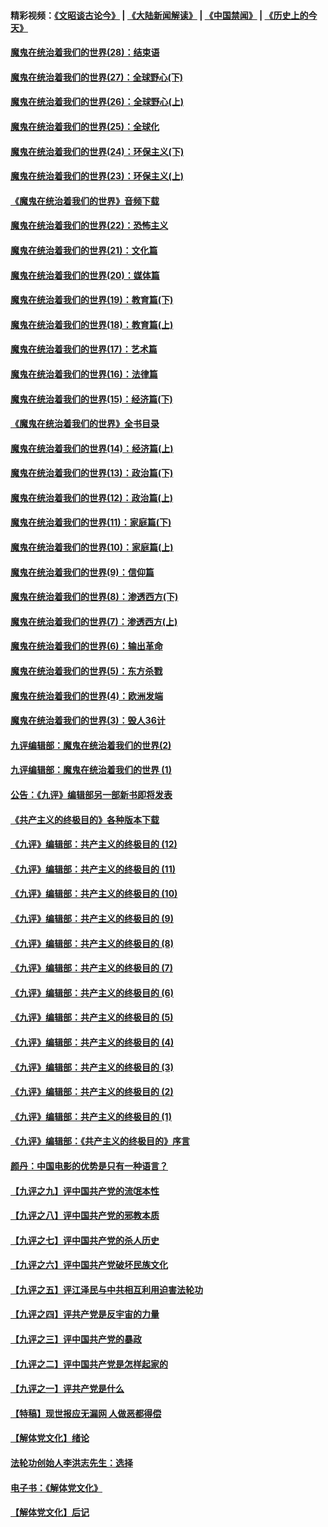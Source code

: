 #### 精彩视频：[《文昭谈古论今》](https://github.com/gfw-breaker/wenzhao/blob/master/README.md?t=01020031) | [《大陆新闻解读》](https://github.com/gfw-breaker/ntdtv-comedy/blob/master/README.md?t=01020031) | [《中国禁闻》](https://github.com/gfw-breaker/ntdtv-news/blob/master/README.md?t=01020031) | [《历史上的今天》](https://github.com/gfw-breaker/today-in-history/blob/master/README.md?t=01020031) 

#### [魔鬼在统治着我们的世界(28)：结束语](../pages/nsc422/n10936246.md?t=01020031) 

#### [魔鬼在统治着我们的世界(27)：全球野心(下)](../pages/nsc422/n10928319.md?t=01020031) 

#### [魔鬼在统治着我们的世界(26)：全球野心(上)](../pages/nsc422/n10900318.md?t=01020031) 

#### [魔鬼在统治着我们的世界(25)：全球化](../pages/nsc422/n10788205.md?t=01020031) 

#### [魔鬼在统治着我们的世界(24)：环保主义(下)](../pages/nsc422/n10695307.md?t=01020031) 

#### [魔鬼在统治着我们的世界(23)：环保主义(上)](../pages/nsc422/n10688613.md?t=01020031) 

#### [《魔鬼在统治着我们的世界》音频下载](../pages/nsc422/n10635553.md?t=01020031) 

#### [魔鬼在统治着我们的世界(22)：恐怖主义](../pages/nsc422/n10614727.md?t=01020031) 

#### [魔鬼在统治着我们的世界(21)：文化篇](../pages/nsc422/n10597706.md?t=01020031) 

#### [魔鬼在统治着我们的世界(20)：媒体篇](../pages/nsc422/n10586579.md?t=01020031) 

#### [魔鬼在统治着我们的世界(19)：教育篇(下)](../pages/nsc422/n10564808.md?t=01020031) 

#### [魔鬼在统治着我们的世界(18)：教育篇(上)](../pages/nsc422/n10526970.md?t=01020031) 

#### [魔鬼在统治着我们的世界(17)：艺术篇](../pages/nsc422/n10499093.md?t=01020031) 

#### [魔鬼在统治着我们的世界(16)：法律篇](../pages/nsc422/n10485969.md?t=01020031) 

#### [魔鬼在统治着我们的世界(15)：经济篇(下)](../pages/nsc422/n10469975.md?t=01020031) 

#### [《魔鬼在统治着我们的世界》全书目录](../pages/nsc422/n10464261.md?t=01020031) 

#### [魔鬼在统治着我们的世界(14)：经济篇(上)](../pages/nsc422/n10457370.md?t=01020031) 

#### [魔鬼在统治着我们的世界(13)：政治篇(下)](../pages/nsc422/n10448270.md?t=01020031) 

#### [魔鬼在统治着我们的世界(12)：政治篇(上)](../pages/nsc422/n10444576.md?t=01020031) 

#### [魔鬼在统治着我们的世界(11)：家庭篇(下)](../pages/nsc422/n10440961.md?t=01020031) 

#### [魔鬼在统治着我们的世界(10)：家庭篇(上)](../pages/nsc422/n10435448.md?t=01020031) 

#### [魔鬼在统治着我们的世界(9)：信仰篇](../pages/nsc422/n10432159.md?t=01020031) 

#### [魔鬼在统治着我们的世界(8)：渗透西方(下)](../pages/nsc422/n10429603.md?t=01020031) 

#### [魔鬼在统治着我们的世界(7)：渗透西方(上)](../pages/nsc422/n10426013.md?t=01020031) 

#### [魔鬼在统治着我们的世界(6)：输出革命](../pages/nsc422/n10421536.md?t=01020031) 

#### [魔鬼在统治着我们的世界(5)：东方杀戮](../pages/nsc422/n10417707.md?t=01020031) 

#### [魔鬼在统治着我们的世界(4)：欧洲发端](../pages/nsc422/n10414890.md?t=01020031) 

#### [魔鬼在统治着我们的世界(3)：毁人36计](../pages/nsc422/n10411583.md?t=01020031) 

#### [九评编辑部：魔鬼在统治着我们的世界(2)](../pages/nsc422/n10410036.md?t=01020031) 

#### [九评编辑部：魔鬼在统治着我们的世界 (1)](../pages/nsc422/n10406825.md?t=01020031) 

#### [公告：《九评》编辑部另一部新书即将发表](../pages/nsc422/n10405104.md?t=01020031) 

#### [《共产主义的终极目的》各种版本下载](../pages/nsc422/n10022138.md?t=01020031) 

#### [《九评》编辑部：共产主义的终极目的 (12)](../pages/nsc422/n9933272.md?t=01020031) 

#### [《九评》编辑部：共产主义的终极目的 (11)](../pages/nsc422/n9924973.md?t=01020031) 

#### [《九评》编辑部：共产主义的终极目的 (10)](../pages/nsc422/n9920883.md?t=01020031) 

#### [《九评》编辑部：共产主义的终极目的 (9)](../pages/nsc422/n9916363.md?t=01020031) 

#### [《九评》编辑部：共产主义的终极目的 (8)](../pages/nsc422/n9912488.md?t=01020031) 

#### [《九评》编辑部：共产主义的终极目的 (7)](../pages/nsc422/n9901176.md?t=01020031) 

#### [《九评》编辑部：共产主义的终极目的 (6)](../pages/nsc422/n9899359.md?t=01020031) 

#### [《九评》编辑部：共产主义的终极目的 (5)](../pages/nsc422/n9893174.md?t=01020031) 

#### [《九评》编辑部：共产主义的终极目的 (4)](../pages/nsc422/n9891246.md?t=01020031) 

#### [《九评》编辑部：共产主义的终极目的 (3)](../pages/nsc422/n9879879.md?t=01020031) 

#### [《九评》编辑部：共产主义的终极目的 (2)](../pages/nsc422/n9876205.md?t=01020031) 

#### [《九评》编辑部：共产主义的终极目的 (1)](../pages/nsc422/n9865857.md?t=01020031) 

#### [《九评》编辑部：《共产主义的终极目的》序言](../pages/nsc422/n9862666.md?t=01020031) 

#### [颜丹：中国电影的优势是只有一种语言？](../pages/nsc422/n9583062.md?t=01020031) 

#### [【九评之九】评中国共产党的流氓本性](../pages/nsc422/n737542.md?t=01020031) 

#### [【九评之八】评中国共产党的邪教本质](../pages/nsc422/n735942.md?t=01020031) 

#### [【九评之七】评中国共产党的杀人历史](../pages/nsc422/n733806.md?t=01020031) 

#### [【九评之六】评中国共产党破坏民族文化](../pages/nsc422/n731667.md?t=01020031) 

#### [【九评之五】评江泽民与中共相互利用迫害法轮功](../pages/nsc422/n730058.md?t=01020031) 

#### [【九评之四】评共产党是反宇宙的力量](../pages/nsc422/n727814.md?t=01020031) 

#### [【九评之三】评中国共产党的暴政](../pages/nsc422/n725597.md?t=01020031) 

#### [【九评之二】评中国共产党是怎样起家的](../pages/nsc422/n723946.md?t=01020031) 

#### [【九评之一】评共产党是什么](../pages/nsc422/n722529.md?t=01020031) 

#### [【特稿】现世报应无漏网 人做恶都得偿](../pages/nsc422/n4215167.md?t=01020031) 

#### [【解体党文化】绪论](../pages/nsc422/n1449356.md?t=01020031) 

#### [法轮功创始人李洪志先生：选择](../pages/nsc422/n3580738.md?t=01020031) 

#### [电子书：《解体党文化》](../pages/nsc422/n1573484.md?t=01020031) 

#### [【解体党文化】后记](../pages/nsc422/n1531999.md?t=01020031) 

